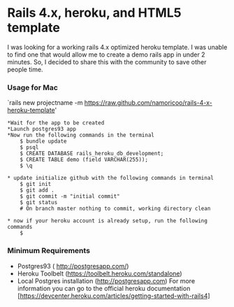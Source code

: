 # Rails 4.x, heroku, and HTML5 template

I was looking for a working rails 4.x optimized heroku template. I was unable to find one
that would allow me to create a demo rails app in under 2 minutes. So, I decided to share this
with the community to save other people time.


### Usage for Mac

`rails new projectname -m https://raw.github.com/namoricoo/rails-4-x-heroku-template'

	*Wait for the app to be created
	*Launch postgres93 app
	*Now run the following commands in the terminal
		$ bundle update
		$ psql 
		$ CREATE DATABASE rails_heroku_db_development;
		$ CREATE TABLE demo (field VARCHAR(255));
		$ \q
	
	* update initialize github with the following commands in terminal	
		$ git init
		$ git add .
		$ git commit -m "initial commit"
		$ git status
		# On branch master nothing to commit, working directory clean
		
	* now if your heroku account is already setup, run the following commands	
		$ 

### Minimum Requirements
* Postgres93 ( http://postgresapp.com/)
* Heroku Toolbelt (https://toolbelt.heroku.com/standalone)
* Local Postgres installation (http://postgresapp.com)
For more information you can go to the official heroku documentation
[https://devcenter.heroku.com/articles/getting-started-with-rails4]

